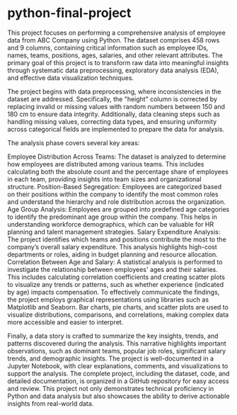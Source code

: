 # python-final-project
This project focuses on performing a comprehensive analysis of employee data from ABC Company using Python. The dataset comprises 458 rows and 9 columns, containing critical information such as employee IDs, names, teams, positions, ages, salaries, and other relevant attributes. The primary goal of this project is to transform raw data into meaningful insights through systematic data preprocessing, exploratory data analysis (EDA), and effective data visualization techniques.

The project begins with data preprocessing, where inconsistencies in the dataset are addressed. Specifically, the "height" column is corrected by replacing invalid or missing values with random numbers between 150 and 180 cm to ensure data integrity. Additionally, data cleaning steps such as handling missing values, correcting data types, and ensuring uniformity across categorical fields are implemented to prepare the data for analysis.

The analysis phase covers several key areas:

Employee Distribution Across Teams: The dataset is analyzed to determine how employees are distributed among various teams. This includes calculating both the absolute count and the percentage share of employees in each team, providing insights into team sizes and organizational structure. Position-Based Segregation: Employees are categorized based on their positions within the company to identify the most common roles and understand the hierarchy and role distribution across the organization. Age Group Analysis: Employees are grouped into predefined age categories to identify the predominant age group within the company. This helps in understanding workforce demographics, which can be valuable for HR planning and talent management strategies. Salary Expenditure Analysis: The project identifies which teams and positions contribute the most to the company’s overall salary expenditure. This analysis highlights high-cost departments or roles, aiding in budget planning and resource allocation. Correlation Between Age and Salary: A statistical analysis is performed to investigate the relationship between employees' ages and their salaries. This includes calculating correlation coefficients and creating scatter plots to visualize any trends or patterns, such as whether experience (indicated by age) impacts compensation. To effectively communicate the findings, the project employs graphical representations using libraries such as Matplotlib and Seaborn. Bar charts, pie charts, and scatter plots are used to visualize distributions, comparisons, and correlations, making complex data more accessible and easier to interpret.

Finally, a data story is crafted to summarize the key insights, trends, and patterns discovered during the analysis. This narrative highlights important observations, such as dominant teams, popular job roles, significant salary trends, and demographic insights. The project is well-documented in a Jupyter Notebook, with clear explanations, comments, and visualizations to support the analysis. The complete project, including the dataset, code, and detailed documentation, is organized in a GitHub repository for easy access and review. This project not only demonstrates technical proficiency in Python and data analysis but also showcases the ability to derive actionable insights from real-world data.
